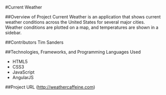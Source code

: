 #Current Weather

##Overview of Project
Current Weather is an application that shows current weather conditions across the United States for several major cities.  Weather conditions are plotted on a map, and temperatures are shown in a sidebar.

##Contributors
Tim Sanders

##Technologies, Frameworks, and Programming Languages Used
*    HTML5
*    CSS3
*    JavaScript
*    AngularJS

##Project URL (http://weathercaffeine.com)
